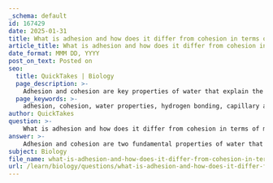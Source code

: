 ```yaml
---
_schema: default
id: 167429
date: 2025-01-31
title: What is adhesion and how does it differ from cohesion in terms of mechanism?
article_title: What is adhesion and how does it differ from cohesion in terms of mechanism?
date_format: MMM DD, YYYY
post_on_text: Posted on
seo:
  title: QuickTakes | Biology
  page_description: >-
    Adhesion and cohesion are key properties of water that explain the attraction between water molecules and other materials, differentiating their mechanisms and functions in biological and physical processes.
  page_keywords: >-
    adhesion, cohesion, water properties, hydrogen bonding, capillary action, meniscus, surface tension, biological systems, xylem transport, molecular attraction
author: QuickTakes
question: >-
    What is adhesion and how does it differ from cohesion in terms of mechanism?
answer: >-
    Adhesion and cohesion are two fundamental properties of water that play crucial roles in various biological and physical processes.\n\n### Adhesion\nAdhesion refers to the attraction between water molecules and other substances. This property is particularly significant when water interacts with polar or charged surfaces. For example, when water comes into contact with the walls of a glass container, the water molecules are attracted to the glass due to the polar nature of both the water and the glass. This attraction causes water to "climb" the sides of the container, leading to phenomena such as the formation of a meniscus, where the surface of the water curves upward at the edges.\n\n### Cohesion\nCohesion, on the other hand, is the attraction between water molecules themselves. This property arises from hydrogen bonding, which allows water molecules to stick together. Cohesion is responsible for water's high surface tension, enabling it to form droplets and maintain a continuous column of water. This is particularly important in biological systems, such as in the transport of water through plants, where cohesive forces help pull water upward through the xylem vessels.\n\n### Mechanism Differences\nThe key difference between adhesion and cohesion lies in the nature of the attraction:\n- **Adhesion** involves the attraction between different substances (e.g., water and glass), which facilitates interactions with surfaces and aids in processes like capillary action.\n- **Cohesion** involves the attraction between like molecules (e.g., water and water), which maintains the integrity of the water column and contributes to surface tension.\n\n### Summary\nIn summary, while both adhesion and cohesion are essential for the behavior of water, they operate through different mechanisms. Adhesion allows water to interact with and adhere to other materials, while cohesion keeps water molecules bonded to each other. Together, these properties enable critical processes such as capillary action, which is vital for water transport in plants and other biological systems.
subject: Biology
file_name: what-is-adhesion-and-how-does-it-differ-from-cohesion-in-terms-of-mechanism.md
url: /learn/biology/questions/what-is-adhesion-and-how-does-it-differ-from-cohesion-in-terms-of-mechanism
---
```


&nbsp;